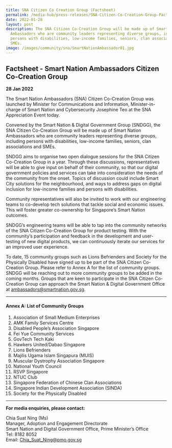 ```yaml
---
title: SNA Citizen Co Creation Group (Factsheet)
permalink: /media-hub/press-releases/SNA-Citizen-Co-Creation-Group-Factsheet
date: 2022-01-28
layout: post
description: The SNA Citizen Co-Creation Group will be made up of Smart Nation
  Ambassadors who are community leaders representing diverse groups, including
  persons with disabilities, low-income families, seniors, clan associations and
  SMEs.
image: /images/community/sna/SmartNationAmbassador01.jpg
---
```


## Factsheet - Smart Nation Ambassadors Citizen Co-Creation Group

**28 Jan 2022**

The Smart Nation Ambassadors (SNA) Citizen Co-Creation Group was launched by Minister for Communications and Information, Minister-in-charge of Smart Nation and Cybersecurity Josephine Teo at the SNA Appreciation Event today.

Convened by the Smart Nation & Digital Government Group (SNDGG), the SNA Citizen Co-Creation Group will be made up of Smart Nation Ambassadors who are community leaders representing diverse groups, including persons with disabilities, low-income families, seniors, clan associations and SMEs.

SNDGG aims to organise two open dialogue sessions for the SNA Citizen Co-Creation Group in a year. Through these discussions, representatives will be able to give input on behalf of their community, so that our digital government policies and services can take into consideration the needs of the community from the onset. Topics of discussion could include Smart City solutions for the neighbourhood, and ways to address gaps on digital inclusion for low-income families and persons with disabilities.

Community representatives will also be invited to work with our engineering teams to co-develop tech solutions that tackle social and economic issues. This will foster greater co-ownership for Singapore’s Smart Nation outcomes.

SNDGG’s engineering teams will be able to tap into the community networks of the SNA Citizen Co-Creation Group for product testing. With the community’s participation and feedback in the development and user-testing of new digital products, we can continuously iterate our services for an improved user experience.

To date, 15 community groups such as Lions Befrienders and Society for the Physically Disabled have signed up to be part of the SNA Citizen Co-Creation Group. Please refer to Annex A for the list of community groups. SNDGG will be reaching out to more community groups to be added in the coming months. Groups that are keen to participate in the SNA Citizen Co-Creation Group can approach the Smart Nation & Digital Government Office at ambassadors@smartnation.gov.sg.

_______

#### Annex A: List of Community Groups

1. Association of Small Medium Enterprises
2. AMK Family Services Centre
3. Disabled People’s Association Singapore
4. Fei Yue Community Services
5. GovTech Tech Kaki
6. Hawkers United/Dabao Singapore
7. Lions Befrienders
8. Majilis Ugama Islam Singapura (MUIS)
9. Muscular Dystrophy Association Singapore
10. National Youth Council
11. RSVP Singapore
12. NTUC Club
13. Singapore Federation of Chinese Clan Associations
14. Singapore Indian Development Association (SINDA)
15. Society for the Physically Disabled

_______

**For media enquiries, please contact:**

Chia Suat Ning (Ms)<br>
Manager, Adoption and Engagement Directorate<br>
Smart Nation and Digital Government Office, Prime Minister’s Office<br>
Tel: 8182 8052<br>
Email: [Chia_Suat_Ning@pmo.gov.sg](mailto:CHIA_Suat_Ning@pmo.gov.sg)